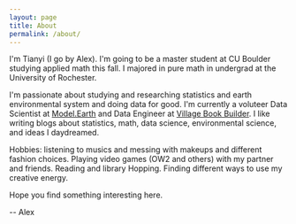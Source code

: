 ```yaml
---
layout: page
title: About
permalink: /about/
---
```


I'm Tianyi (I go by Alex). I'm going to be a master student at CU Boulder studying applied math this fall. I majored in pure math in undergrad at the University of Rochester.

I'm passionate about studying and researching statistics and earth environmental system and doing data for good. I'm currently a voluteer Data Scientist at [Model.Earth](https://model.earth/community/) and Data Engineer at [Village Book Builder](https://joinourvillage.org/). I like writing blogs about statistics, math, data science, environmental science, and ideas I daydreamed.

Hobbies: listening to musics and messing with makeups and different fashion choices. Playing video games (OW2 and others) with my partner and friends. Reading and library Hopping. Finding different ways to use my creative energy.

Hope you find something interesting here.

-- Alex
